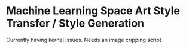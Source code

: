 # Machine Learning Space Art Style Transfer / Style Generation
Currently having kernel issues.
Needs an image cripping script

